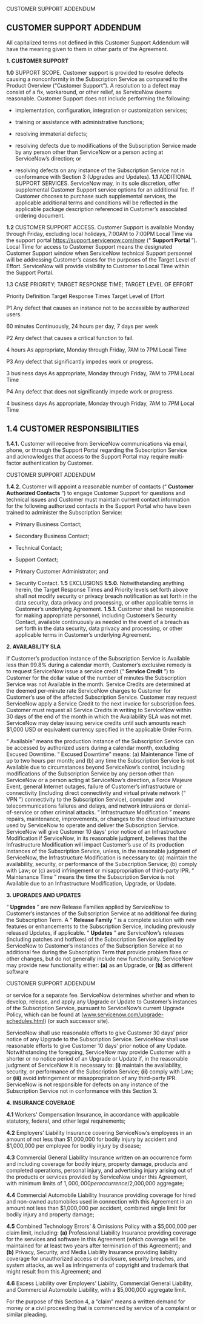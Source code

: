 CUSTOMER SUPPORT ADDENDUM

## CUSTOMER SUPPORT ADDENDUM

All capitalized terms not defined in this Customer Support Addendum will have the meaning given to them in other parts of the Agreement.

**1. CUSTOMER SUPPORT**

**1.0** SUPPORT SCOPE. Customer support is provided to resolve defects causing a nonconformity in the Subscription Service as compared to the Product Overview (“Customer Support”). A resolution to a defect may consist of a fix, workaround, or other relief, as ServiceNow deems reasonable. Customer Support does not include performing the following:

- implementation, configuration, integration or customization services;

- training or assistance with administrative functions;

- resolving immaterial defects;

- resolving defects due to modifications of the Subscription Service made by any person other than ServiceNow or a     person acting at ServiceNow’s direction; or

- resolving defects on any instance of the Subscription Service not in conformance with Section 3 (Upgrades and     Updates). **1.1** ADDITIONAL SUPPORT SERVICES. ServiceNow may, in its sole discretion, offer supplemental Customer Support service options for an additional fee. If Customer chooses to purchase such supplemental services, the applicable additional terms and conditions will be reflected in the applicable package description referenced in Customer’s associated ordering document.

**1.2** CUSTOMER SUPPORT ACCESS. Customer Support is available Monday through Friday, excluding local holidays, 7:00AM to 7:00PM Local Time via the support portal https://support.servicenow.com/now (“ **Support Portal** ”). Local Time for access to Customer Support means the designated Customer Support window when ServiceNow technical Support personnel will be addressing Customer’s cases for the purposes of the Target Level of Effort. ServiceNow will provide visibility to Customer to Local Time within the Support Portal.

 1.3 CASE PRIORITY; TARGET RESPONSE TIME; TARGET LEVEL OF EFFORT

 Priority Definition Target Response Times Target Level of Effort

 P1 Any defect that causes an instance not to be accessible by authorized users.

 60 minutes Continuously, 24 hours per day, 7 days per week

 P2 Any defect that causes a critical function to fail.

 4 hours As appropriate, Monday through Friday, 7AM to 7PM Local Time

 P3 Any defect that significantly impedes work or progress.

 3 business days As appropriate, Monday through Friday, 7AM to 7PM Local Time

 P4 Any defect that does not significantly impede work or progress.

 4 business days As appropriate, Monday through Friday, 7AM to 7PM Local Time

## 1.4 CUSTOMER RESPONSIBILITIES

**1.4.1.** Customer will receive from ServiceNow communications via email, phone, or through the Support Portal regarding the Subscription Service and acknowledges that access to the Support Portal may require multi-factor authentication by Customer.


CUSTOMER SUPPORT ADDENDUM

**1.4.2.** Customer will appoint a reasonable number of contacts (“ **Customer Authorized Contacts** ”) to engage Customer Support for questions and technical issues and Customer must maintain current contact information for the following authorized contacts in the Support Portal who have been trained to administer the Subscription Service:

- Primary Business Contact;

- Secondary Business Contact;

- Technical Contact;

- Support Contact;

- Primary Customer Administrator; and

- Security Contact. **1.5** EXCLUSIONS **1.5.0.** Notwithstanding anything herein, the Target Response Times and Priority levels set forth above shall not modify security or privacy breach notification as set forth in the data security, data privacy and processing, or other applicable terms in Customer’s underlying Agreement. **1.5.1.** Customer shall be responsible for making appropriate personnel, including Customer’s Security Contact, available continuously as needed in the event of a breach as set forth in the data security, data privacy and processing, or other applicable terms in Customer’s underlying Agreement.

**2. AVAILABILITY SLA**

If Customer’s production instance of the Subscription Service is Available less than 99.8% during a calendar month, Customer’s exclusive remedy is to request ServiceNow issue a service credit (“ **Service Credit** ”) to Customer for the dollar value of the number of minutes the Subscription Service was not Available in the month. Service Credits are determined at the deemed per-minute rate ServiceNow charges to Customer for Customer’s use of the affected Subscription Service. Customer may request ServiceNow apply a Service Credit to the next invoice for subscription fees. Customer must request all Service Credits in writing to ServiceNow within 30 days of the end of the month in which the Availability SLA was not met. ServiceNow may delay issuing service credits until such amounts reach $1,000 USD or equivalent currency specified in the applicable Order Form.

 “ Available” means the production instance of the Subscription Service can be accessed by authorized users during a calendar month, excluding Excused Downtime. “ Excused Downtime” means: (a) Maintenance Time of up to two hours per month; and (b) any time the Subscription Service is not Available due to circumstances beyond ServiceNow’s control, including modifications of the Subscription Service by any person other than ServiceNow or a person acting at ServiceNow’s direction, a Force Majeure Event, general Internet outages, failure of Customer’s infrastructure or connectivity (including direct connectivity and virtual private network (“ VPN ”) connectivity to the Subscription Service), computer and telecommunications failures and delays, and network intrusions or denial-of-service or other criminal attacks. “ Infrastructure Modification ” means repairs, maintenance, improvements, or changes to the cloud infrastructure used by ServiceNow to operate and deliver the Subscription Service. ServiceNow will give Customer 10 days’ prior notice of an Infrastructure Modification if ServiceNow, in its reasonable judgment, believes that the Infrastructure Modification will impact Customer’s use of its production instances of the Subscription Service, unless, in the reasonable judgment of ServiceNow, the Infrastructure Modification is necessary to: (a) maintain the availability, security, or performance of the Subscription Service; (b) comply with Law; or (c) avoid infringement or misappropriation of third-party IPR. “ Maintenance Time ” means the time the Subscription Service is not Available due to an Infrastructure Modification, Upgrade, or Update.

**3. UPGRADES AND UPDATES**

“ **Upgrades** ” are new Release Families applied by ServiceNow to Customer’s instances of the Subscription Service at no additional fee during the Subscription Term. A “ **Release Family** ” is a complete solution with new features or enhancements to the Subscription Service, including previously released Updates, if applicable. “ **Updates** ” are ServiceNow’s releases (including patches and hotfixes) of the Subscription Service applied by ServiceNow to Customer’s instances of the Subscription Service at no additional fee during the Subscription Term that provide problem fixes or other changes, but do not generally include new functionality. ServiceNow may provide new functionality either: **(a)** as an Upgrade, or **(b)** as different software


CUSTOMER SUPPORT ADDENDUM

or service for a separate fee. ServiceNow determines whether and when to develop, release, and apply any Upgrade or Update to Customer’s instances of the Subscription Service, pursuant to ServiceNow’s current Upgrade Policy, which can be found at (www.servicenow.com/upgrade-schedules.html) (or such successor site).

ServiceNow shall use reasonable efforts to give Customer 30 days’ prior notice of any Upgrade to the Subscription Service. ServiceNow shall use reasonable efforts to give Customer 10 days’ prior notice of any Update. Notwithstanding the foregoing, ServiceNow may provide Customer with a shorter or no notice period of an Upgrade or Update if, in the reasonable judgment of ServiceNow it is necessary to: **(i)** maintain the availability, security, or performance of the Subscription Service; **(ii)** comply with Law; or **(iii)** avoid infringement or misappropriation of any third-party IPR. ServiceNow is not responsible for defects on any instance of the Subscription Service not in conformance with this Section 3.

**4. INSURANCE COVERAGE**

**4.1** Workers’ Compensation Insurance, in accordance with applicable statutory, federal, and other legal requirements;

**4.2** Employers’ Liability Insurance covering ServiceNow’s employees in an amount of not less than $1,000,000 for bodily injury by accident and $1,000,000 per employee for bodily injury by disease;

**4.3** Commercial General Liability Insurance written on an occurrence form and including coverage for bodily injury, property damage, products and completed operations, personal injury, and advertising injury arising out of the products or services provided by ServiceNow under this Agreement, with minimum limits of $1,000,000 per occurrence/$2,000,000 aggregate;

**4.4** Commercial Automobile Liability Insurance providing coverage for hired and non-owned automobiles used in connection with this Agreement in an amount not less than $1,000,000 per accident, combined single limit for bodily injury and property damage;

**4.5** Combined Technology Errors’ & Omissions Policy with a $5,000,000 per claim limit, including: **(a)** Professional Liability Insurance providing coverage for the services and software in this Agreement (which coverage will be maintained for at least two years after termination of this Agreement); and **(b)** Privacy, Security, and Media Liability Insurance providing liability coverage for unauthorized access or disclosure, security breaches, and system attacks, as well as infringements of copyright and trademark that might result from this Agreement; and

**4.6** Excess Liability over Employers’ Liability, Commercial General Liability, and Commercial Automobile Liability, with a $5,000,000 aggregate limit.

For the purpose of this Section 4, a “claim” means a written demand for money or a civil proceeding that is commenced by service of a complaint or similar pleading.


